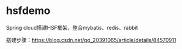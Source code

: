 # hsfdemo
Spring cloud搭建HSF框架，整合mybatis、redis、rabbit

搭建步骤：https://blog.csdn.net/qq_20391065/article/details/84570911
